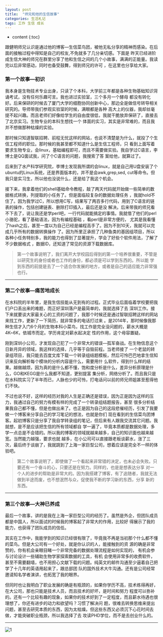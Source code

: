 ```yaml
---
layout: post
title:  "师兄和他的生信故事"
categories: 生活札记
tags: 工作 生信 成长
---
```


* content
{:toc}

跟健明师兄认识是通过他的博客—生信菜鸟团，被他无私分享的精神而感染。在后面的接触过程中得知是自己的校友,不免就多了几分亲切感。下面是
昨天已经进阶成生信大神的师兄在群里分享了他和生信之间的几个小故事，满满的正能量。我读完以后非常感动，同时也备受鼓舞，得到师兄的许可
，在这里也分享给大家。











###  第一个故事—初识

我本身是生物技术专业出身，只读了个本科，大学前三年都是各种生物基础知识背诵考试，没有任何乐趣可言。我也进过实验室，三个多月一个酵母
都没有转化好。后来保研的时候去了厦门大学的细胞协同创新中心，那边全是做信号转导相关研究的。导师带我们参观实验室的时候，满眼都是各种
高大上的仪器，我却丝毫提不起兴趣。而且老师们好像给学生的自由度很低，我就干脆放弃保研了，直接去了北京实习。生物专业的本科生想找一个
体面的实习，其实是非常难的，而且我并不想做那种枯燥的实验。

那时候只知道智联招聘、前程无忧这样的网站，也说不清楚是为什么，就投了个生信工程师的职位。那时候的我甚至都不知道什么是生信工程师，只
看到上面写着要求生物专业，会linux，基础编程即可，而且不需要做实验。我自学过C语言，李博士是QQ面试我，问了个C语言的问题，我搜索了答
案给他，就算过了。

后来到了水产科学研究院，李博士发现我所谓的会linux，就是自己用U盘安装了个ubuntu的Linux系统，还是界面版本的，并不是会awk,grep,sed,
cut等命令。但我只是实习生，所以他也没说什么，还是给了我这个机会。

接下来，我拿着他们的shell基础命令教程，敲了两天代码就开始做一些简单的数据格式转换，列提取的小任务了。但是面临较复杂的数据处理任务
，我就hold不住了。因为我学过C，所以想用C写，结果写了两百多行代码，用到了C语言的链表的操作，包括创建链表、删除打印插入，最后还是没
解决。后来带我的师兄看不下去了，说让我还是学perl吧，一行代码就能搞定的事情。我就借了他们的perl小骆驼，看了基础语法，因为有编程基础
，看perl是非常方便的， 尤其是我看懂了hash之后，甚至一度以为自己已经是编程高手了。因为不到10天，我就可以完成几乎所有的数据转换操作
了。因为所里正承担了几种鱼类的基因组项目，所以各种小任务特别多，我的能力也得到了显著提升，学会了好些个软件用法，了解了不少数据格式
，数据ID，还知道了常见的资源下载数据库。

> 第一个故事说明了，我们离开大学校园后得到的第一个培养很重要，不管是以研究生的身份或者也工作的身份，都必须是可以学到东西的。所以能
学到东西的前提是去了一个适合你发展的地方，或者是自己的适应能力非常强也行。

***
 
### 第二个故事—痛苦地成长

在水科院的半年里，是我生信技能从无到有的过程。正式毕业后面临着学校要把我们户口丢出来的难题，而正好深圳落户是最简单的，我就选择了去
深圳工作。接下来就要谈大家最关心的工资的问题了，我那个时候还是通过智联招聘这样的网站来找工作，更新了一下简历，就非常多的电话打过来
。是2014年，那时候像我那种生信才入门6个月的生物本科小菜鸟，找工作是完全没问题的，薪水大概是4K~6K，依城市而定。学历肯定对薪水起决定
性的作用，这个毋容置疑。

刚到深圳小公司，才发现自己犯了一个非常大的错误—孤军奋战。在生物信息这个日新月异的领域，我这样的选择，几乎等于自毁前程。当老师接了
一个老鼠的转录组项目，我只能去百度文库下载一个转录组结题模板，然后可怜巴巴地拿生信知识来反向解析每个模块的分析内容是什么，需要用什
么软件，得到什么样的结果。越做越烦，因为真的是什么都不懂，饱和度分析是什么，差异分析原理是什么，GO和KEGG是什么我都不知道，更别提富
集分析，网络分析了。而且我只是在水科院实习了半年而已，人脉也少的可怜，打电话问以前的师兄师姐甚至惹得他们不快。

不过也说不好，这样的经历对我的人生是正确还是错误，因为正是因为这样的压力，我通过自己的努力有模有样的完成了一个转录组结题报告，甚至
很多分析结果我自己都不懂，但是也做出来了。也正是因为自己的这段悲催经历，引发了我要做一个博客来分享自己的学习笔记的想法，也就是你们
现在看到的生信菜鸟团博客。起初博客只是分享了我自学转录组的笔记，但后来有人跟我交流其它问题。我就想，是不是应该把生信的所有领域都自
学一遍了，毕竟本质都是数据处理，多学一点总是不会错的。所以我的博客的领域就越来越多，自己的知识面也越来越宽。当然能力越强，要求也就
越多，在小公司可以直接跟老板谈薪水，涨了三次，最后终于谈崩了，我就跳到了上海一家巨型公司，想着应该是完全不一样的体验吧。

> 第二个故事说明了，即使做了一个看起来非常错的决定，也未必会失败。只要还有一个奋斗的心，只要还是在努力。同样的，也是是想表达分享
对一个人的进步的帮助是非常大的。因为我搭建了博客，有了追随者，我就无法做到半途而废，也不想泯然与众，促使我不断的学习新的东西，分享
新的东西。
 
***

### 第三个故事—大神已养成

最后一个故事，讲的是我在上海一家巨型公司的经历了。虽然是外企，但团队成员都是中国人，所以面试的时候我的博客起了非常大的作用，比较好
得展示了我的能力，也获得了团队成员的信任。

其实在工作中，我能学到的知识已经很有限了，毕竟我不再是当初那个什么都不懂的菜鸟。但是大公司有一个好处，就是你认识的人，能接触到的资
源的确是非常赞的，你有机会亲眼目睹一个非常完备的数据处理流程是如何实现的， 有机会参与讨论设计一些辅助生物学家探索数据的工具，有机
会使用非常多的收费软件，甚至不需要翻墙，也不用担心文献下载的问题。纯英文的邮件沟通至少逼着自己把学了十几年的英语用起来了，跟总部团
队的国外技术大牛沟通。还有是公司经常邀请知名学者演讲，也拓宽了我的眼界。

但同时也让我明白了职业发展的确是有瓶颈的，如果你学历不高，技术练得再好，在大公司，那也只能是技术人员，而且技术的好坏，是时间和努力
程度可以弥补的。还有一个比较有趣的现象，如果你的技术好到了一定程度，而且薪水待遇也很理想了，你还有进步的动力和欲望吗？习惯了解决问
题，很难去转换思维来提出问题，甚至去研究本质的东西，因为太枯燥。但这些东西又必须沉下心花时间去做，才能突破职业瓶颈，所以我选择了去
攻读PHD学位，而不是去创业什么的。

*** 

![1](http://o7zaxp1i2.bkt.clouddn.com/growup.jpg)